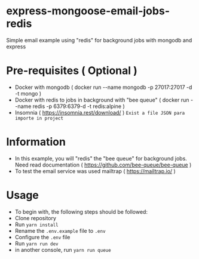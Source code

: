 # express-mongoose-email-jobs-redis

Simple email example using "redis" for background jobs with mongodb and express

# Pre-requisites ( Optional )
- Docker with mongodb ( docker run --name mongodb -p 27017:27017 -d -t mongo )
- Docker with redis to jobs in background with "bee queue"  ( docker run --name redis -p 6379:6379-d -t redis:alpine )
- Insomnia ( https://insomnia.rest/download/ ) `Exist a file JSON para importe in project`

# Information
- In this example, you will "redis" the "bee queue" for background jobs. Need read documentation ( https://github.com/bee-queue/bee-queue )
- To test the email service was used mailtrap ( https://mailtrap.io/ )

# Usage
- To begin with, the following steps should be followed:
- Clone repository
- Run `yarn install`
- Rename the `.env.example` file to `.env`
- Configure the `.env` file
- Run `yarn run dev`
- in another console, run `yarn run queue`

